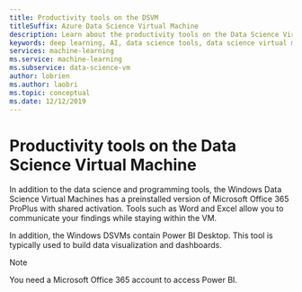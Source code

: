 ```yaml
---
title: Productivity tools on the DSVM
titleSuffix: Azure Data Science Virtual Machine 
description: Learn about the productivity tools on the Data Science Virtual Machines.
keywords: deep learning, AI, data science tools, data science virtual machine, geospatial analytics, team data science process
services: machine-learning
ms.service: machine-learning
ms.subservice: data-science-vm
author: lobrien
ms.author: laobri
ms.topic: conceptual
ms.date: 12/12/2019
---
```


# Productivity tools on the Data Science Virtual Machine

In addition to the data science and programming tools, the Windows Data Science Virtual Machines has a preinstalled version of Microsoft Office 365 ProPlus with shared activation. Tools such as Word and Excel allow you to communicate your findings while staying within the VM. 

In addition, the Windows DSVMs contain Power BI Desktop. This tool is typically used to build data visualization and dashboards. 

> [!NOTE]
> You need a Microsoft Office 365 account to access Power BI.

